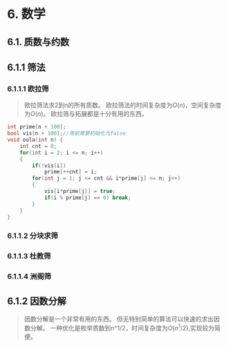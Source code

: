 # 6. 数学

## 6.1. 质数与约数

## 6.1.1 筛法

### 6.1.1.1 欧拉筛

> 欧拉筛法求2到n的所有质数。
> 欧拉筛法的时间复杂度为$O$($n$)，空间复杂度为$O$($n$)。
> 欧拉筛与拓展都是十分有用的东西。

```cpp
int prime[n + 100];
bool vis[n + 100];//用前需要初始化为false
void oula(int n) {
    int cnt = 0;
    for(int i = 2; i <= n; i++)
    {
        if(!vis[i])
            prime[++cnt] = i;
        for(int j = 1; j <= cnt && i*prime[j] <= n; j++)
        {
            vis[i*prime[j]] = true;
            if(i % prime[j] == 0) break;
        }
    }
}
```

### 6.1.1.2 分块求筛

### 6.1.1.3 杜教筛

### 6.1.1.4 洲阁筛

## 6.1.2 因数分解

> 因数分解是一个非常有用的东西。
> 但无特别简单的算法可以快速的求出因数分解。
> 一种优化是枚举质数到n^1/2，时间复杂度为$O$($n^1/2$),实现较为简便。
>

